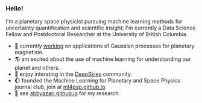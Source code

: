 ### Hello! 

I'm a planetary space physicist pursuing machine learning methods for uncertainty quantification and scientific insight; I'm currently a Data Science Fellow and Postdoctoral Researcher at the University of British Columbia.

- :satellite: currently [working](https://dsi.ubc.ca/projects/2023/gaussian-processes-advancing-understanding-planetary-magnetism-spacecraft) on applications of Gaussian processes for planetary magnetism.
- :earth_americas: am excited about the use of machine learning for understanding our planet and others. 
- :telescope: enjoy interating in the [DeepSkies](https://deepskieslab.com/) community. 
- :moon: founded the Machine Learning for Planetary and Space Physics journal club, join at [ml4psp.github.io](ml4psp.github.io).
- :link: see [abbyazari.github.io](abbyazari.github.io) for my research.




<!--
**abbyazari/abbyazari** is a ✨ _special_ ✨ repository because its `README.md` (this file) appears on your GitHub profile.

Here are some ideas to get you started:

- 🔭 I’m currently working on ...
- 🌱 I’m currently learning ...
- 👯 I’m looking to collaborate on ...
- 🤔 I’m looking for help with ...
- 💬 Ask me about ...
- 📫 How to reach me: ...
- 😄 Pronouns: ...
- ⚡ Fun fact: ...
-->
